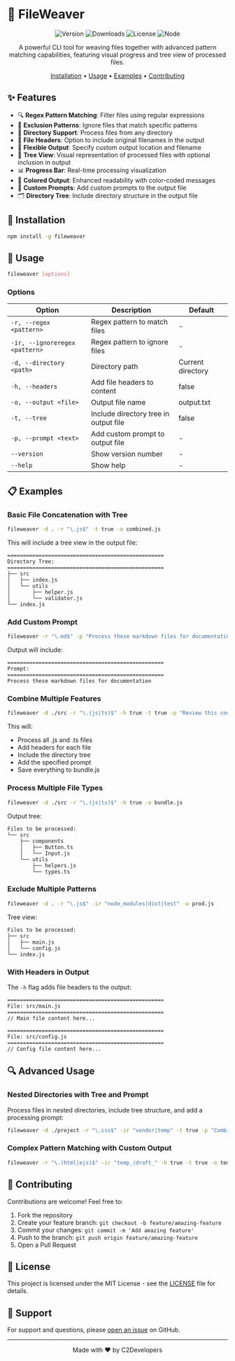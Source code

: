 # 📁 FileWeaver

<div align="center">

![Version](https://img.shields.io/npm/v/fileweaver)
![Downloads](https://img.shields.io/npm/dm/fileweaver)
![License](https://img.shields.io/npm/l/fileweaver)
![Node](https://img.shields.io/node/v/fileweaver)

A powerful CLI tool for weaving files together with advanced pattern matching capabilities, featuring visual progress and tree view of processed files.

[Installation](#installation) •
[Usage](#usage) •
[Examples](#examples) •
[Contributing](#contributing)

</div>

## ✨ Features

- 🔍 **Regex Pattern Matching**: Filter files using regular expressions
- 🚫 **Exclusion Patterns**: Ignore files that match specific patterns
- 📂 **Directory Support**: Process files from any directory
- 📑 **File Headers**: Option to include original filenames in the output
- 🎯 **Flexible Output**: Specify custom output location and filename
- 🌳 **Tree View**: Visual representation of processed files with optional inclusion in output
- 📊 **Progress Bar**: Real-time processing visualization
- 🎨 **Colored Output**: Enhanced readability with color-coded messages
- 📝 **Custom Prompts**: Add custom prompts to the output file
- 🗂️ **Directory Tree**: Include directory structure in the output file

## 🚀 Installation

```bash
npm install -g fileweaver
```

## 🔧 Usage

```bash
fileweaver [options]
```

### Options

| Option | Description | Default |
|--------|-------------|---------|
| `-r, --regex <pattern>` | Regex pattern to match files | - |
| `-ir, --ignoreregex <pattern>` | Regex pattern to ignore files | - |
| `-d, --directory <path>` | Directory path | Current directory |
| `-h, --headers` | Add file headers to content | false |
| `-o, --output <file>` | Output file name | output.txt |
| `-t, --tree` | Include directory tree in output file | false |
| `-p, --prompt <text>` | Add custom prompt to output file | - |
| `--version` | Show version number | - |
| `--help` | Show help | - |

## 📋 Examples

### Basic File Concatenation with Tree

```bash
fileweaver -d . -r "\.js$" -t true -o combined.js
```

This will include a tree view in the output file:
```
==================================================
Directory Tree:
==================================================
├── src
│   ├── index.js
│   └── utils
│       ├── helper.js
│       └── validator.js
└── index.js
```

### Add Custom Prompt

```bash
fileweaver -r "\.md$" -p "Process these markdown files for documentation" -o docs.md
```

Output will include:
```
==================================================
Prompt:
==================================================
Process these markdown files for documentation
```

### Combine Multiple Features

```bash
fileweaver -d ./src -r "\.(js|ts)$" -h true -t true -p "Review this code" -o bundle.js
```

This will:
- Process all .js and .ts files
- Add headers for each file
- Include the directory tree
- Add the specified prompt
- Save everything to bundle.js

### Process Multiple File Types

```bash
fileweaver -d ./src -r "\.(js|ts)$" -h true -o bundle.js
```

Output tree:
```
Files to be processed:
└── src
    ├── components
    │   ├── Button.ts
    │   └── Input.js
    └── utils
        ├── helpers.js
        └── types.ts
```

### Exclude Multiple Patterns

```bash
fileweaver -d . -r "\.js$" -ir "node_modules|dist|test" -o prod.js
```

Tree view:
```
Files to be processed:
├── src
│   ├── main.js
│   └── config.js
└── index.js
```

### With Headers in Output

The `-h` flag adds file headers to the output:
```
==================================================
File: src/main.js
==================================================
// Main file content here...

==================================================
File: src/config.js
==================================================
// Config file content here...
```

## 🔍 Advanced Usage

### Nested Directories with Tree and Prompt

Process files in nested directories, include tree structure, and add a processing prompt:
```bash
fileweaver -d ./project -r "\.css$" -ir "vendor|temp" -t true -p "Combine all CSS files" -o styles.css
```

### Complex Pattern Matching with Custom Output

```bash
fileweaver -r "\.(html|ejs)$" -ir "temp_|draft_" -h true -t true -o templates.html
```

## 🤝 Contributing

Contributions are welcome! Feel free to:

1. Fork the repository
2. Create your feature branch: `git checkout -b feature/amazing-feature`
3. Commit your changes: `git commit -m 'Add amazing feature'`
4. Push to the branch: `git push origin feature/amazing-feature`
5. Open a Pull Request

## 📝 License

This project is licensed under the MIT License - see the [LICENSE](LICENSE.md) file for details.

## 🛟 Support

For support and questions, please [open an issue](https://github.com/c2developers/fileweaver/issues) on GitHub.

---

<div align="center">
Made with ❤️ by C2Developers
</div>